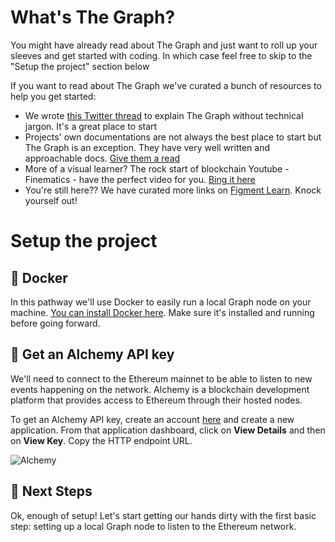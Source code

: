 # What's The Graph?

You might have already read about The Graph and just want to roll up your sleeves and get started with coding. In which case feel free to skip to the "Setup the project" section below

If you want to read about The Graph we've curated a bunch of resources to help you get started:

- We wrote [this Twitter thread](https://twitter.com/sprngtheory/status/1425137466789486592) to explain The Graph without technical jargon. It's a great place to start
- Projects' own documentations are not always the best place to start but The Graph is an exception. They have very well written and approachable docs. [Give them a read](https://thegraph.com/docs/about/introduction)
- More of a visual learner? The rock start of blockchain Youtube - Finematics - have the perfect video for you. [Bing it here](https://www.youtube.com/watch?v=7gC7xJ_98r8)
- You're still here?? We have curated more links on [Figment Learn](https://learn.figment.io/protocols/thegraph). Knock yourself out!

# Setup the project

## 🐳 Docker

In this pathway we'll use Docker to easily run a local Graph node on your machine. [You can install Docker here](https://www.docker.com). Make sure it's installed and running before going forward.

## 🔑 Get an Alchemy API key

We'll need to connect to the Ethereum mainnet to be able to listen to new events happening on the network. Alchemy is a blockchain development platform that provides access to Ethereum through their hosted nodes. 

To get an Alchemy API key, create an account [here](https://www.alchemy.com/) and create a new application. From that application dashboard, click on **View Details** and then on **View Key**. Copy the HTTP endpoint URL.

![Alchemy](https://user-images.githubusercontent.com/206753/136302457-a18a5f9c-82dc-40b1-838a-4bd655290433.png)


## 👣 Next Steps

Ok, enough of setup! Let's start getting our hands dirty with the first basic step: setting up a local Graph node to listen to the Ethereum network.
